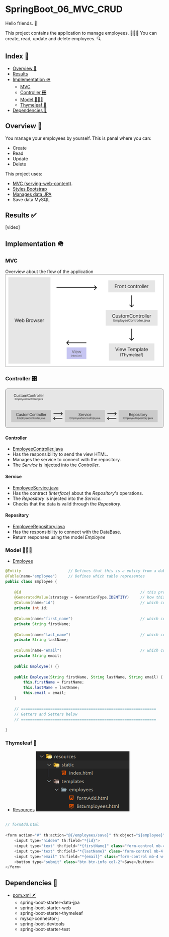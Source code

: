 # SpringBoot_06_MVC_CRUD

Hello friends. 👋

This project contains the application to manage employees. 👷👷‍♀️ You can create, read, update and delete employees. 🔍


## Index 🚀

- [Overview 👀](#overview-)
- [Results](#results-)
- [Implementation 🪖](#implementation-)
    - [MVC](#mvc)
    - [Controller 🎛️](#controller)
    - [Model 🧑‍🤝‍🧑](#model-)
    - [Thymeleaf 🍃](#thymeleaf-)
- [Dependencies 🧰](#dependencies-)



## Overview 👀

You manage your employees by yourself. This is panal where you can:
- Create
- Read
- Update
- Delete

This project uses:

- [MVC (serving-web-content)](https://spring.io/guides/gs/serving-web-content).
- [Styles Bootstrap](https://getbootstrap.com/docs/5.3/getting-started/introduction/)
- [Manages data JPA](https://spring.io/guides/gs/accessing-data-jpa)
- Save data MySQL


## Results ✅
[video]


## Implementation 🪖

### MVC
Overview about the flow of the application
![Overview MVC](DOCS_TO_RUN/images/06_overview_flow.png)

### Controller 🎛️
![Controller](DOCS_TO_RUN/images/06_overview_controller.png)

#### Controller
- [EmployeeController.java](src/main/java/com/luv2code/springboot/thymeleaf/controller/EmployeeController.java)
- Has the responsibility to send the view HTML.
- Manages the service to connect with the repository.
- The *Service* is injected into the *Controller*.
#### Service
- [EmployeeService.java](src/main/java/com/luv2code/springboot/thymeleaf/service/EmployeeService.java)
- Has the contract *(Interface)* about the *Repository*'s operations.
- The *Repository* is injected into the *Service*.
- Checks that the data is valid through the *Repository*.
#### Repository
- [EmployeeRepository.java](src/main/java/com/luv2code/springboot/thymeleaf/dao/EmployeeRepository.java)
- Has the responsibility to connect with the DataBase.
- Return responses using the model *Employee*

### Model 🧑‍🤝‍🧑
- [Employee]()

```java
@Entity                     // Defines that this is a entity from a daba base
@Table(name="employee")     // Defines which table representes
public class Employee {

    @Id                                                     // this property is a ID
    @GeneratedValue(strategy = GenerationType.IDENTITY)     // how this is represented
    @Column(name="id")                                      // which column from the table
    private int id;

    @Column(name="first_name")                              // which column from the table
    private String firstName;

    @Column(name="last_name")                               // which column from the table
    private String lastName;

    @Column(name="email")                                   // which column from the table
    private String email;

    public Employee() {}

    public Employee(String firstName, String lastName, String email) {
        this.firstName = firstName;
        this.lastName = lastName;
        this.email = email;
    }

    // ============================================================
    // Getters and Setters below
    // ============================================================

}
```


### Thymeleaf 🍃
- [Resources](src/main/resources)
![Files HTML](image.png)

```java

// formAdd.html

<form action="#" th:action="@{/employees/save}" th:object="${employee}" method="POST">
    <input type="hidden" th:field="*{id}">
    <input type="text" th:field="*{firstName}" class="form-control mb-4 w-25" placeholder="First Name">
    <input type="text" th:field="*{lastName}" class="form-control mb-4 w-25" placeholder="Last Name">
    <input type="email" th:field="*{email}" class="form-control mb-4 w-25" placeholder="Email">
    <button type="submit" class="btn btn-info col-2">Save</button>
</form>
```

## Dependencies 🧰
- [pom.xml 🪶](pom.xml)
    - spring-boot-starter-data-jpa
    - spring-boot-starter-web
    - spring-boot-starter-thymeleaf
    - mysql-connector-j
    - spring-boot-devtools
    - spring-boot-starter-test